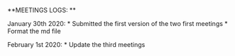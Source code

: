 
**MEETINGS LOGS: **

January 30th 2020:
     * Submitted the first version of the two first meetings
     * Format the md file

February 1st 2020:
     * Update the third meetings

